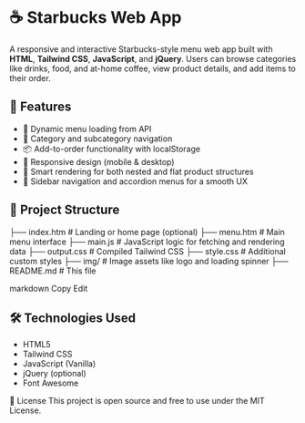 # ☕ Starbucks Web App

A responsive and interactive Starbucks-style menu web app built with **HTML**, **Tailwind CSS**, **JavaScript**, and **jQuery**. Users can browse categories like drinks, food, and at-home coffee, view product details, and add items to their order.

## 🚀 Features

- 🧭 Dynamic menu loading from API
- 🍹 Category and subcategory navigation
- 📦 Add-to-order functionality with localStorage
- 🔄 Responsive design (mobile & desktop)
- 🧠 Smart rendering for both nested and flat product structures
- 🧭 Sidebar navigation and accordion menus for a smooth UX

## 📁 Project Structure

├── index.htm # Landing or home page (optional) ├── menu.htm # Main menu interface ├── main.js # JavaScript logic for fetching and rendering data ├── output.css # Compiled Tailwind CSS ├── style.css # Additional custom styles ├── img/ # Image assets like logo and loading spinner ├── README.md # This file

markdown
Copy
Edit

## 🛠️ Technologies Used

- HTML5
- Tailwind CSS
- JavaScript (Vanilla)
- jQuery (optional)
- Font Awesome


📄 License
This project is open source and free to use under the MIT License.

